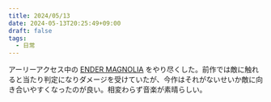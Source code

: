 ```yaml
---
title: 2024/05/13
date: 2024-05-13T20:25:49+09:00
draft: false
tags:
  - 日常
---
```


アーリーアクセス中の [ENDER MAGNOLIA](https://www.endermagnolia.com/) をやり尽くした。前作では敵に触れると当たり判定になりダメージを受けていたが、今作はそれがないせいか敵に向き合いやすくなったのが良い。相変わらず音楽が素晴らしい。
